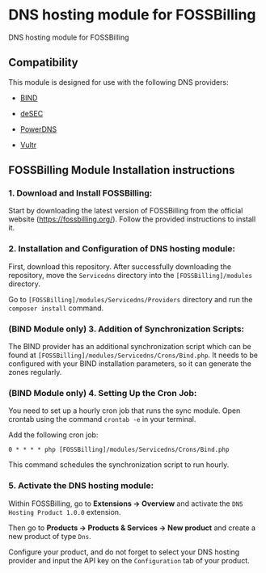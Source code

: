 # DNS hosting module for FOSSBilling
DNS hosting module for FOSSBilling

## Compatibility

This module is designed for use with the following DNS providers:

- [BIND](https://www.isc.org/bind/)

- [deSEC](https://desec.io/)

- [PowerDNS](https://www.powerdns.com/)

- [Vultr](https://www.vultr.com/)

## FOSSBilling Module Installation instructions

### 1. Download and Install FOSSBilling:

Start by downloading the latest version of FOSSBilling from the official website (https://fossbilling.org/). Follow the provided instructions to install it.

### 2. Installation and Configuration of DNS hosting module:

First, download this repository. After successfully downloading the repository, move the `Servicedns` directory into the `[FOSSBilling]/modules` directory.

Go to `[FOSSBilling]/modules/Servicedns/Providers` directory and run the `composer install` command.

### (BIND Module only) 3. Addition of Synchronization Scripts:

The BIND provider has an additional synchronization script which can be found at `[FOSSBilling]/modules/Servicedns/Crons/Bind.php`. It needs to be configured with your BIND installation parameters, so it can generate the zones regularly.

### (BIND Module only) 4. Setting Up the Cron Job:

You need to set up a hourly cron job that runs the sync module. Open crontab using the command `crontab -e` in your terminal.

Add the following cron job:

`0 * * * * php [FOSSBilling]/modules/Servicedns/Crons/Bind.php`

This command schedules the synchronization script to run hourly.

### 5. Activate the DNS hosting module:

Within FOSSBilling, go to **Extensions -> Overview** and activate the `DNS Hosting Product 1.0.0` extension.

Then go to **Products -> Products & Services -> New product** and create a new product of type `Dns`.

Configure your product, and do not forget to select your DNS hosting provider and input the API key on the `Configuration` tab of your product.
